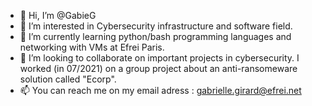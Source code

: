 - 👋 Hi, I’m @GabieG
- 👀 I’m interested in Cybersecurity infrastructure and software field. 
- 🌱 I’m currently learning python/bash programming languages and networking with VMs at Efrei Paris.
- 💞️ I’m looking to collaborate on important projects in cybersecurity. I worked (in 07/2021) on a group project about an anti-ransomeware solution called "Ecorp".
- 📫 You can reach me on my email adress : gabrielle.girard@efrei.net

<!---
GabieG/GabieG is a ✨ special ✨ repository because its `README.md` (this file) appears on your GitHub profile.
You can click the Preview link to take a look at your changes.
--->
